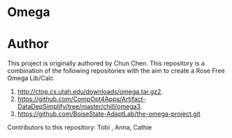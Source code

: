 # Omega 


# Author
This project is originally authored by Chun Chen. This repository is a combination of the following repositories with the aim to create a Rose Free Omega Lib/Calc

1. http://ctop.cs.utah.edu/downloads/omega.tar.gz2. 
2. https://github.com/CompOpt4Apps/Artifact-DataDepSimplify/tree/master/chill/omega3.  
3. https://github.com/BoiseState-AdaptLab/the-omega-project.git

Contributors to this repository: Tobi , Anna, Cathie



